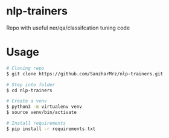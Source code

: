 # nlp-trainers

Repo with useful ner/qa/classifcation tuning code

# Usage

```bash
# Cloning repo
$ git clone https://github.com/SanzharMrz/nlp-trainers.git

# Step into folder
$ cd nlp-trainers

# Create a venv
$ python3 -m virtualenv venv
$ source venv/bin/activate

# Install requirements
$ pip install -r requirements.txt
```
